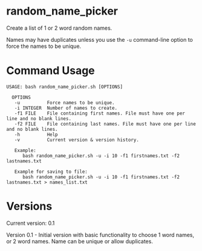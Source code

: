 # random_name_picker

Create a list of 1 or 2 word random names.

Names may have duplicates unless you use the `-u` command-line option to force the names to be unique.

# Command Usage

```
USAGE: bash random_name_picker.sh [OPTIONS]

  OPTIONS
   -u          Force names to be unique.
   -i INTEGER  Number of names to create.
   -f1 FILE    File containing first names. File must have one per line and no blank lines.
   -f2 FILE    File containing last names. File must have one per line and no blank lines.
   -h          Help
   -v          Current version & version history.

   Example:
      bash random_name_picker.sh -u -i 10 -f1 firstnames.txt -f2 lastnames.txt

   Example for saving to file:
      bash random_name_picker.sh -u -i 10 -f1 firstnames.txt -f2 lastnames.txt > names_list.txt

```

# Versions
Current version: 0.1

Version 0.1 - Initial version with basic functionality to choose 1 word names, or 2 word names.
              Name can be unique or allow duplicates.
